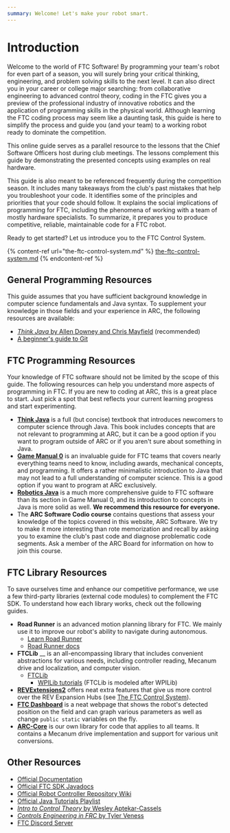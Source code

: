 ```yaml
---
summary: Welcome! Let's make your robot smart.
---
```


# Introduction

Welcome to the world of FTC Software! By programming your team's robot for even part of a season, you will surely bring your critical thinking, engineering, and problem solving skills to the next level. It can also direct you in your career or college major searching: from collaborative engineering to advanced control theory, coding in the FTC gives you a preview of the professional industry of innovative robotics and the application of programming skills in the physical world. Although learning the FTC coding process may seem like a daunting task, this guide is here to simplify the process and guide you (and your team) to a working robot ready to dominate the competition.

This online guide serves as a parallel resource to the lessons that the Chief Software Officers host during club meetings. The lessons complement this guide by demonstrating the presented concepts using examples on real hardware.

This guide is also meant to be referenced frequently during the competition season. It includes many takeaways from the club's past mistakes that help you troubleshoot your code. It identifies some of the principles and priorities that your code should follow. It explains the social implications of programming for FTC, including the phenomena of working with a team of mostly hardware specialists. To summarize, it prepares you to produce competitive, reliable, maintainable code for a FTC robot.

Ready to get started? Let us introduce you to the FTC Control System.

{% content-ref url="the-ftc-control-system.md" %}
[the-ftc-control-system.md](the-ftc-control-system.md)
{% endcontent-ref %}

## General Programming Resources

This guide assumes that you have sufficient background knowledge in computer science fundamentals and Java syntax. To supplement your knowledge in those fields and your experience in ARC, the following resources are available:

* [_Think Java_ by Allen Downey and Chris Mayfield](https://books.trinket.io/thinkjava/index.html) (recommended)
* [A beginner's guide to Git](https://medium.com/free-code-camp/a-beginners-guide-to-git-how-to-create-your-first-github-project-c3ff53f56861)

## FTC Programming Resources

Your knowledge of FTC software should not be limited by the scope of this guide. The following resources can help you understand more aspects of programming in FTC. If you are new to coding at ARC, this is a great place to start. Just pick a spot that best reflects your current learning progress and start experimenting.

* [**Think Java**](https://books.trinket.io/thinkjava/index.html) is a full (but concise) textbook that introduces newcomers to computer science through Java. This book includes concepts that are not relevant to programming at ARC, but it can be a good option if you want to program outside of ARC or if you aren't sure about something in Java.
* [**Game Manual 0**](https://gm0.copperforge.cc/en/stable/docs/software/index.html)  is an invaluable guide for FTC teams that covers nearly everything teams need to know, including awards, mechanical concepts, and programming. It offers a rather minimalistic introduction to Java that may not lead to a full understanding of computer science. This is a good option if you want to program at ARC exclusively.
* [**Robotics Java**](https://robotics-java.learnwhiledoing.org) is a much more comprehensive guide to FTC software than its section in Game Manual 0, and its introduction to concepts in Java is more solid as well. **We recommend this resource for everyone.**
* The **ARC Software Codio course** contains questions that assess your knowledge of the topics covered in this website, ARC Software. We try to make it more interesting than rote memorization and recall by asking you to examine the club's past code and diagnose problematic code segments. Ask a member of the ARC Board for information on how to join this course.

## FTC Library Resources

To save ourselves time and enhance our competitive performance, we use a few third-party libraries (external code modules) to complement the FTC SDK. To understand how each library works, check out the following guides.

* **Road Runner** is an advanced motion planning library for FTC. We mainly use it to improve our robot's ability to navigate during autonomous.
  * [Learn Road Runner](https://www.learnroadrunner.com)
  * [Road Runner docs](https://acme-robotics.gitbook.io/road-runner/)
* **FTCLib** __ is an all-encompassing library that includes convenient abstractions for various needs, including controller reading, Mecanum drive and localization, and computer vision.
  * [FTCLib](https://docs.ftclib.org/ftclib/)
    * [WPILib tutorials](https://docs.wpilib.org/en/stable/docs/software/examples-tutorials/trajectory-tutorial/) (FTCLib is modeled after WPILib)
* [**REVExtensions2**](https://github.com/OpenFTC/RevExtensions2) offers neat extra features that give us more control over the REV Expansion Hubs (see [The FTC Control System](the-ftc-control-system.md#rev-expansion-hub)).
* [**FTC Dashboard**](https://github.com/acmerobotics/ftc-dashboard) is a neat webpage that shows the robot's detected position on the field and can graph various parameters as well as change `public static` variables on the fly.
* [**ARC-Core**](https://github.com/andover-robotics/arc-core) is our own library for code that applies to all teams. It contains a Mecanum drive implementation and support for various unit conversions.

## Other Resources

* [Official Documentation](https://www.firstinspires.org/resource-library/ftc/technology-information-and-resources)
* [Official FTC SDK Javadocs](https://first-tech-challenge.github.io/SkyStone/doc/javadoc/index.html)
* [Official Robot Controller Repository Wiki](https://github.com/FIRST-Tech-Challenge/FtcRobotController/wiki)
* [Official Java Tutorials Playlist](https://www.youtube.com/playlist?list=PLEuGrYl8iBm7wW9gyxpLDhBJAOWDZid1P)
* [_Intro to Control Theory_ by Wesley Aptekar-Cassels](https://blog.wesleyac.com/posts/intro-to-control-part-zero-whats-this)
* [_Controls Engineering in FRC_ by Tyler Veness](https://file.tavsys.net/control/state-space-guide.pdf)
* [FTC Discord Server](https://discord.gg/first-tech-challenge)
